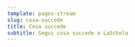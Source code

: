 ```yaml
---
template: pages-stream
slug: cosa-succede
title: Cosa succede
subtitle: Segui cosa succede a LaSchola
---
```

